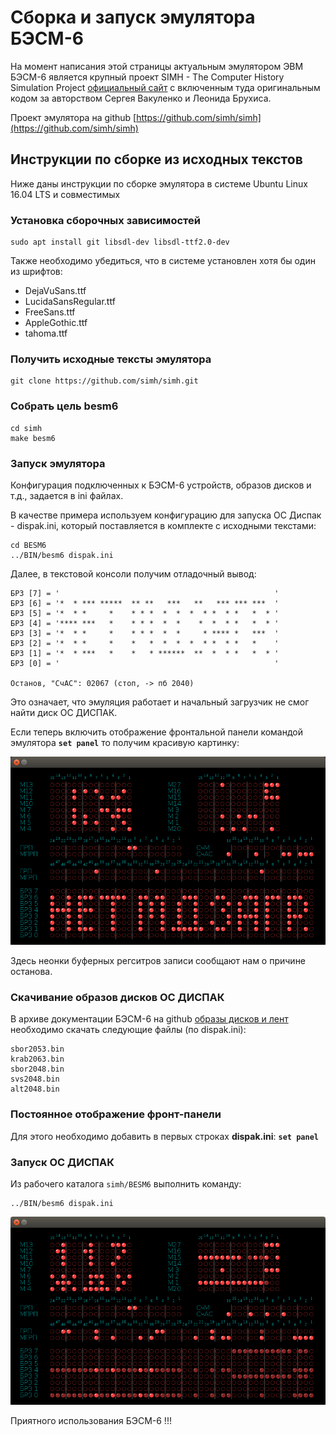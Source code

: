 
# Сборка и запуск эмулятора БЭСМ-6

На момент написания этой страницы актуальным эмулятором ЭВМ БЭСМ-6 является крупный проект SIMH - The Computer History Simulation Project [официальный сайт](http://simh.trailing-edge.com) с включенным туда оригинальным кодом за авторством Сергея Вакуленко и Леонида Брухиса.

Проект эмулятора на github [https://github.com/simh/simh](https://github.com/simh/simh)

## Инструкции по сборке из исходных текстов
Ниже даны инструкции по сборке эмулятора в системе Ubuntu Linux 16.04 LTS и совместимых

### Установка сборочных зависимостей
```
sudo apt install git libsdl-dev libsdl-ttf2.0-dev
```
Также необходимо убедиться, что в системе установлен хотя бы один из шрифтов:

* DejaVuSans.ttf
* LucidaSansRegular.ttf
* FreeSans.ttf
* AppleGothic.ttf
* tahoma.ttf

### Получить исходные тексты эмулятора
```
git clone https://github.com/simh/simh.git
```

### Собрать цель besm6
```
cd simh
make besm6
```

### Запуск эмулятора
Конфигурация подключенных к БЭСМ-6 устройств, образов дисков и т.д., задается в ini файлах.

В качестве примера используем конфигурацию для запуска ОС Диспак - dispak.ini, который поставляется в комплекте с исходными текстами:

```
cd BESM6
../BIN/besm6 dispak.ini
```

Далее, в текстовой консоли получим отладочный вывод:

    БРЗ [7] = '                                                '
    БРЗ [6] = '*  * *** *****  ** **   ***   **   *** *** ***  '
    БРЗ [5] = '*  * *     *    * * *  *  *  *  * *  * *   *  * '
    БРЗ [4] = '**** ***   *    * * *  *  *    *  *  * *   *  * '
    БРЗ [3] = '*  * *     *    * * *  *  *     * **** *   ***  '
    БРЗ [2] = '*  * *     *    *   *  *  *  *  * *  * *   *    '
    БРЗ [1] = '*  * ***   *    *   * ******  **  *  * *   *  * '
    БРЗ [0] = '                                                '

    Останов, "СчАС": 02067 (стоп, -> пб 2040)

Это означает, что эмуляция работает и начальный загрузчик не смог найти диск ОС ДИСПАК.

Если теперь включить отображение фронтальной панели командой эмулятора     **`set panel`** то получим красивую картинку:

![](images/besm6-no-boot.png)

Здесь неонки буферных регситров записи сообщают нам о причине останова.

### Скачивание образов дисков ОС ДИСПАК
В архиве документации БЭСМ-6 на github [образы дисков и лент](https://github.com/besm6/besm6-archive/tree/master/disks) необходимо скачать следующие файлы (по dispak.ini):
```
sbor2053.bin
krab2063.bin
sbor2048.bin
svs2048.bin
alt2048.bin
```

### Постоянное отображение фронт-панели
Для этого необходимо добавить в первых строках **dispak.ini**:
**`set panel`**

### Запуск ОС ДИСПАК
Из рабочего каталога `simh/BESM6` выполнить команду:
```
../BIN/besm6 dispak.ini
```

![](images/besm6-simh-panel.png)

Приятного использования БЭСМ-6 !!!
